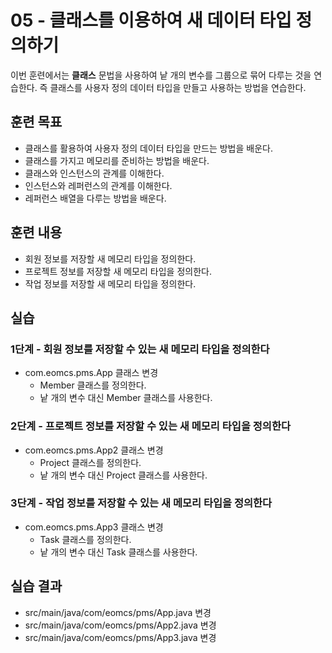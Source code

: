 # 05 - 클래스를 이용하여 새 데이터 타입 정의하기

이번 훈련에서는 **클래스** 문법을 사용하여 낱 개의 변수를 그룹으로 묶어 다루는 것을 연습한다. 즉 클래스를 사용자 정의 데이터 타입을 만들고 사용하는 방법을 연습한다.

## 훈련 목표

- 클래스를 활용하여 사용자 정의 데이터 타입을 만드는 방법을 배운다.
- 클래스를 가지고 메모리를 준비하는 방법을 배운다.
- 클래스와 인스턴스의 관계를 이해한다.
- 인스턴스와 레퍼런스의 관계를 이해한다.
- 레퍼런스 배열을 다루는 방법을 배운다.

## 훈련 내용

- 회원 정보를 저장할 새 메모리 타입을 정의한다.
- 프로젝트 정보를 저장할 새 메모리 타입을 정의한다.
- 작업 정보를 저장할 새 메모리 타입을 정의한다.


## 실습

### 1단계 - 회원 정보를 저장할 수 있는 새 메모리 타입을 정의한다

- com.eomcs.pms.App  클래스 변경
  - Member 클래스를 정의한다.
  - 낱 개의 변수 대신 Member 클래스를 사용한다.

### 2단계 - 프로젝트 정보를 저장할 수 있는 새 메모리 타입을 정의한다

- com.eomcs.pms.App2  클래스 변경
  - Project 클래스를 정의한다.
  - 낱 개의 변수 대신 Project 클래스를 사용한다.
  
### 3단계 - 작업 정보를 저장할 수 있는 새 메모리 타입을 정의한다

- com.eomcs.pms.App3  클래스 변경
  - Task 클래스를 정의한다.
  - 낱 개의 변수 대신 Task 클래스를 사용한다.


## 실습 결과

- src/main/java/com/eomcs/pms/App.java 변경
- src/main/java/com/eomcs/pms/App2.java 변경
- src/main/java/com/eomcs/pms/App3.java 변경